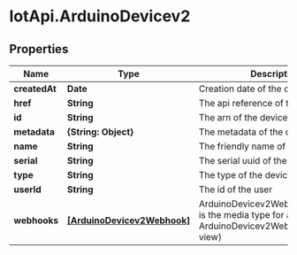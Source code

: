 # IotApi.ArduinoDevicev2

## Properties

Name | Type | Description | Notes
------------ | ------------- | ------------- | -------------
**createdAt** | **Date** | Creation date of the device | [optional] 
**href** | **String** | The api reference of this device | 
**id** | **String** | The arn of the device | 
**metadata** | **{String: Object}** | The metadata of the device | [optional] 
**name** | **String** | The friendly name of the device | 
**serial** | **String** | The serial uuid of the device | 
**type** | **String** | The type of the device | 
**userId** | **String** | The id of the user | 
**webhooks** | [**[ArduinoDevicev2Webhook]**](ArduinoDevicev2Webhook.md) | ArduinoDevicev2WebhookCollection is the media type for an array of ArduinoDevicev2Webhook (default view) | [optional] 


